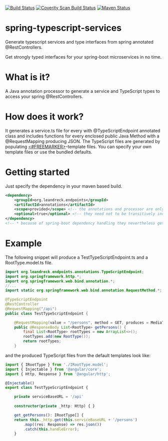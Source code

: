 [![Build Status][travisbadge img]][travisbadge]
[![Coverity Scan Build Status][coveritybadge img]][coveritybadge]
[![Maven Status][mavenbadge img]][mavenbadge]

# spring-typescript-services
Generate typescript services and type interfaces from spring annotated @RestControllers.

Get strongly typed interfaces for your spring-boot microservices in no time.

# What is it?
A Java annotation processor to generate a service and TypeScript types to access your spring @RestControllers.

# How does it work?
It generates a service.ts file for every with @TypeScriptEndpoint annotated class and includes functions 
for every enclosed public Java Method with a @RequestMapping producing JSON.
The TypeScript files are generated by populating [<#FREEMARKER>][freemarker]-template files. 
You can specify your own template files or use the bundled defaults.

# Getting started
Just specify the dependency in your maven based build.

```xml
<dependency>
    <groupId>org.leandreck.endpoints</groupId>
    <artifactId>annotations</artifactId>
    <scope>provided</scope> <!-- the annotations and processor are only needed at compile time -->
    <optional>true</optional> <!-- they need not to be transitively included in dependent artifacts -->
</dependency>
<!-- * because of spring-boot dependency handling they nevertheless get included in fat jars -->
```

# Example
The following snippet will produce a TestTypeScriptEndpoint.ts and a RootType.model.ts file.
```java
import org.leandreck.endpoints.annotations.TypeScriptEndpoint;
import org.springframework.http.*;
import org.springframework.web.bind.annotation.*;
//...
import static org.springframework.web.bind.annotation.RequestMethod.*;

@TypeScriptEndpoint
@RestController
@RequestMapping("/api")
public class TestTypeScriptEndpoint {

    @RequestMapping(value = "/persons", method = GET, produces = MediaType.APPLICATION_JSON_VALUE)
    public @ResponseBody List<RootType> getPersons() {
        final List<RootType> rootTypes = new ArrayList<>();
        rootTypes.add(new RootType());
        return rootTypes;
    }
```
and the produced TypeScript files from the default templates look like:

```typescript
import { IRootType } from './IRootType.model';
import { Injectable } from '@angular/core';
import { Http, Response } from '@angular/http';

@Injectable()
export class TestTypeScriptEndpoint {

    private serviceBaseURL = '/api'
    
    constructor(private _http: Http) { }

    get_getPersons(): IRootType[] {
    return this._http.get(this.serviceBaseURL + '/persons')
        .map((res: Response) => res.json())
        .catch(this.handleError);
    }
```

[freemarker]: http://freemarker.org/

[travisbadge]:https://travis-ci.org/mkowalzik/spring-typescript-services
[travisbadge img]:https://travis-ci.org/mkowalzik/spring-typescript-services.svg?branch=master

[coveritybadge]:https://scan.coverity.com/projects/mkowalzik-spring-typescript-services
[coveritybadge img]:https://scan.coverity.com/projects/10040/badge.svg

[mavenbadge]:http://search.maven.org/#search%7Cga%7C1%7Cg%3A%22org.leandreck.endpoints%22%20AND%20a%3A%22annotations%22
[mavenbadge img]:https://maven-badges.herokuapp.com/maven-central/org.leandreck.endpoints/annotations/badge.svg